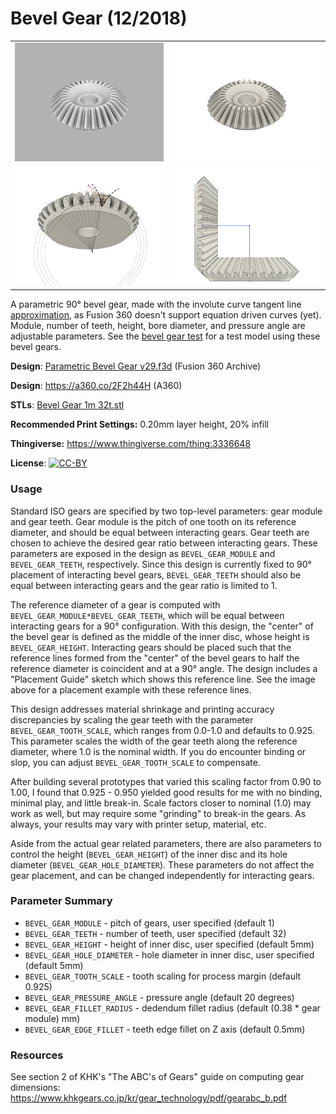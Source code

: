 # Bevel Gear (12/2018)

<table>
<tr>
<td><a href="images/rendering1.png"><img src="images/rendering1.thumb.png" alt="Rendering 1"/></a></td>
<td><a href="images/rendering2.png"><img src="images/rendering2.thumb.png" alt="Rendering 2"/></a></td>
</tr>
<tr>
<td><a href="images/involute-curve.png"><img src="images/involute-curve.thumb.png" alt="Involute Curve"/></a></td>
<td><a href="images/placement-example.png"><img src="images/placement-example.thumb.png" alt="Placement Example"/></a></td>
</tr>
</table>

A parametric 90° bevel gear, made with the involute curve tangent line [approximation](https://nptel.ac.in/courses/116102012/40), as Fusion 360 doesn't support equation driven curves (yet). Module, number of teeth, height, bore diameter, and pressure angle are adjustable parameters. See the [bevel gear test](/bevel-gear-test) for a test model using these bevel gears.

**Design**: [Parametric Bevel Gear v29.f3d](Parametric%20Bevel%20Gear%20v29.f3d) (Fusion 360 Archive)

**Design**: https://a360.co/2F2h44H (A360)

**STLs**: [Bevel Gear 1m 32t.stl](stls/Bevel%20Gear%201m%2032t.stl)

**Recommended Print Settings:** 0.20mm layer height, 20% infill

**Thingiverse:** https://www.thingiverse.com/thing:3336648

**License**: [![CC-BY](https://i.creativecommons.org/l/by/4.0/80x15.png)](http://creativecommons.org/licenses/by/4.0/)

### Usage

Standard ISO gears are specified by two top-level parameters: gear module and gear teeth. Gear module is the pitch of one tooth on its reference diameter, and should be equal between interacting gears. Gear teeth are chosen to achieve the desired gear ratio between interacting gears. These parameters are exposed in the design as `BEVEL_GEAR_MODULE` and `BEVEL_GEAR_TEETH`, respectively. Since this design is currently fixed to 90° placement of interacting bevel gears, `BEVEL_GEAR_TEETH` should also be equal between interacting gears and the gear ratio is limited to 1.

The reference diameter of a gear is computed with `BEVEL_GEAR_MODULE*BEVEL_GEAR_TEETH`, which will be equal between interacting gears for a 90° configuration. With this design, the "center" of the bevel gear is defined as the middle of the inner disc, whose height is `BEVEL_GEAR_HEIGHT`. Interacting gears should be placed such that the reference lines formed from the "center" of the bevel gears to half the reference diameter is coincident and at a 90° angle. The design includes a "Placement Guide" sketch which shows this reference line. See the image above for a placement example with these reference lines.

This design addresses material shrinkage and printing accuracy discrepancies by scaling the gear teeth with the parameter `BEVEL_GEAR_TOOTH_SCALE`, which ranges from 0.0-1.0 and defaults to 0.925. This parameter scales the width of the gear teeth along the reference diameter, where 1.0 is the nominal width. If you do encounter binding or slop, you can adjust `BEVEL_GEAR_TOOTH_SCALE` to compensate.

After building several prototypes that varied this scaling factor from 0.90 to 1.00, I found that 0.925 - 0.950 yielded good results for me with no binding, minimal play, and little break-in. Scale factors closer to nominal (1.0) may work as well, but may require some "grinding" to break-in the gears. As always, your results may vary with printer setup, material, etc.

Aside from the actual gear related parameters, there are also parameters to control the height (`BEVEL_GEAR_HEIGHT`) of the inner disc and its hole diameter (`BEVEL_GEAR_HOLE_DIAMETER`). These parameters do not affect the gear placement, and can be changed independently for interacting gears.

### Parameter Summary

* `BEVEL_GEAR_MODULE` - pitch of gears, user specified (default 1)
* `BEVEL_GEAR_TEETH` - number of teeth, user specified (default 32)
* `BEVEL_GEAR_HEIGHT` - height of inner disc, user specified (default 5mm)
* `BEVEL_GEAR_HOLE_DIAMETER` - hole diameter in inner disc, user specified (default 5mm)
* `BEVEL_GEAR_TOOTH_SCALE` - tooth scaling for process margin (default 0.925)
* `BEVEL_GEAR_PRESSURE_ANGLE` - pressure angle (default 20 degrees)
* `BEVEL_GEAR_FILLET_RADIUS` - dedendum fillet radius (default (0.38 * gear module) mm)
* `BEVEL_GEAR_EDGE_FILLET` - teeth edge fillet on Z axis (default 0.5mm)

### Resources

See section 2 of KHK's "The ABC's of Gears" guide on computing gear dimensions: https://www.khkgears.co.jp/kr/gear_technology/pdf/gearabc_b.pdf
